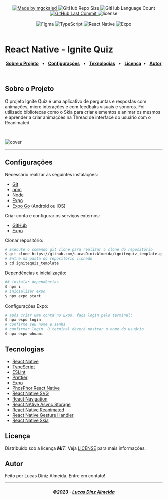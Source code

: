 <!-- markdownlint-disable MD033 -->
<!-- markdownlint-disable MD041 -->

<div align="center">
   <a href="https://github.com/mgckaled">
      <img alt="Made by mgckaled" src="https://img.shields.io/badge/made%20by-mgckaled-yellow">
   </a>
   <img alt="GitHub Repo Size" src="https://img.shields.io/github/repo-size/mgckaled/ignite-reactnative_ignitequiz">
   <img alt="GitHub Language Count" src="https://img.shields.io/github/languages/count/mgckaled/ignite-reactnative_ignitequiz">
   <a href="https://github.com/mgckaled/ignite-reactnative_ignitequiz/commits/main">
      <img alt="GitHub Last Commit" src="https://img.shields.io/github/last-commit/mgckaled/ignite-reactnative_ignitequiz">
   </a>
   <img alt="license" src="https://img.shields.io/github/license/mgckaled/ignite-reactnative_ignitequiz">
  
</div>

<br>

<div align="center">
  <a>
     <img alt="Figma" src="https://img.shields.io/badge/Figma-F24E1E?style=for-the-badge&logo=figma&logoColor=white"/>
     <img alt="TypeScript" src="https://img.shields.io/badge/typescript-%23007ACC.svg?style=for-the-badge&logo=typescript&logoColor=white"/>
     <img alt="React Native" src="https://img.shields.io/badge/react_native-%2320232a.svg?style=for-the-badge&logo=react&logoColor=%2361DAFB"/>
     <img alt="Expo" src="https://img.shields.io/badge/expo-1C1E24?style=for-the-badge&logo=expo&logoColor=#D04A37"/>

  <a/>
</div>

<br>

# React Native - Ignite Quiz

<div align="center">

[**Sobre o Projeto**](#sobre-o-projeto) &nbsp;&nbsp;**•**&nbsp;&nbsp;
[**Configurações**](#configurações) &nbsp;&nbsp;**•**&nbsp;&nbsp;
[**Texnologias**](#tecnologias) &nbsp;&nbsp;**•**&nbsp;&nbsp;
[**Licença**](#licença)&nbsp;&nbsp;**•**&nbsp;&nbsp;
[**Autor**](#autor)

</div>

<br>

## Sobre o Projeto

O projeto Ignite Quiz é uma aplicativo de perguntas e respostas com animações, micro interações e com feedbaks visuais e sonoros. Foi utilizado bibliotecas como o Skia para criar elementos e animar os mesmos e aprender a criar animações na Thread de interface do usuário com o Reanimated.

<br />

![cover](./src/assets/ignitequiz.gif?style=flat)

---

## Configurações

Necessário realizar as seguintes instalações:

- [Git](https://git-scm.com/)
- [npm](https://www.npmjs.com/)
- [Node](https://nodejs.org/)
- [Expo](https://docs.expo.dev/)
- [Expo Go](https://expo.dev/client) (Android ou IOS)

Criar conta e configurar os serviços externos:

- [GitHub](https://github.com/)
- [Expo](https://expo.dev/)

Clonar repositório:

```bash
# Execute o comando git clone para realizar o clone do repositório
$ git clone https://github.com/LucasDinizAlmeida/ignitequiz_template.git
# Entre na pasta do repositório clonado
$ cd ignitequiz_template
```

Dependências e inicialização:

```bash
## instalar dependências
$ npm i
# inicializar expo
$ npx expo start
```

Configurações Expo:

```bash
# após criar uma conta no Expo, faça login pelo terminal:
$ npx expo login
# confirme seu nome e senha
# confirmar login. O terminal deverá mostrar o nome do usuário
$ npx expo whoami
```

## Tecnologias

- [React Native](https://reactnative.dev/)
- [TypeScript](https://www.typescriptlang.org/)
- [ESLint](https://eslint.org/)
- [Prettier](https://prettier.io/)
- [Expo](https://expo.dev/)
- [PhosPhor React Native](https://github.com/duongdev/phosphor-react-native)
- [React Native SVG](https://github.com/software-mansion/react-native-svg)
- [React Navigation](https://reactnavigation.org/)
- [React NAtive Async Storage](https://react-native-async-storage.github.io/async-storage/)
- [React Native Reanimated](https://docs.swmansion.com/react-native-reanimated/)
- [React Native Gesture Handler](https://docs.swmansion.com/react-native-gesture-handler/)
- [React Native Skia](https://shopify.github.io/react-native-skia/)

## Licença

Distribuído sob a licença **_MIT_**. Veja [LICENSE](LICENSE) para mais informações.

## Autor

Feito por Lucas Diniz Almeida. Entre em contato!

---

<h5 align="center">
  &copy;2023 - <a href="https://github.com/LucasDinizAlmeida">Lucas Dinz Almeida</a>
</h5>
